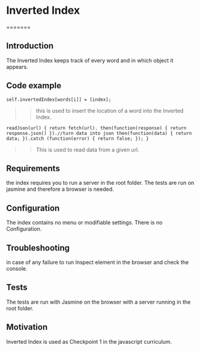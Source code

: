 # Inverted Index
=======
## Introduction

The Inverted Index keeps track of every word and in which object it appears.

## Code example
`self.invertedIndex[words[i]] = [index];`
>>this is used to insert the location of a word into the Inverted Index.

`readJson(url) {
    return fetch(url).
      then(function(response) {
      return response.json()
    }).//turn data into json
      then(function(data) {
        return data;
      }).catch (function(error) {
        return false;
    });
  }
`
>>This is used to read data from a given url.

## Requirements
the index requires you to run a server in the root folder.
The tests are run on jasmine and therefore a browser is needed.

## Configuration
The index contains no menu or modifiable settings. There is no Configuration.

## Troubleshooting
in case of any failure to run Inspect element in the browser and check the console.

## Tests
The tests are run with Jasmine on the browser with a server running in the root folder.

## Motivation
Inverted Index is used as Checkpoint 1 in the javascript curriculum.
